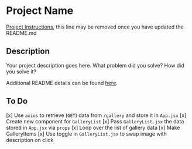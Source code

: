 # Project Name

[Project Instructions](./INSTRUCTIONS.md), this line may be removed once you have updated the README.md

## Description

Your project description goes here. What problem did you solve? How did you solve it?

Additional README details can be found [here](https://github.com/PrimeAcademy/readme-template/blob/master/README.md).


## To Do

[x] Use `axios` to retrieve (`GET`) data from `/gallery` and store it in `App.jsx`
[x] Create new component for `GalleryList`
[x] Pass `GalleryList.jsx` the data stored in `App.jsx` via `props`
    [x] Loop over the list of gallery data
    [x] Make GalleryItems
[x] Use toggle in `GalleryList.jsx` to swap image with description on click